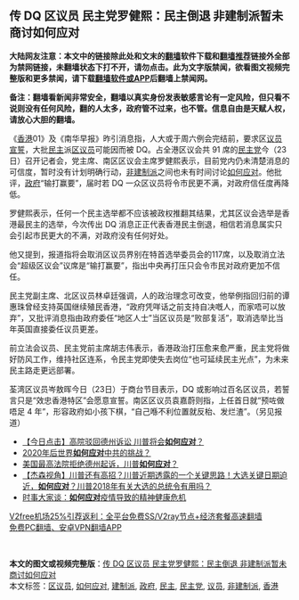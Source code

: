  <h2>传 DQ 区议员 民主党罗健熙：民主倒退 非建制派暂未商讨如何应对</h2> <p class="notice"><b>大陆网友注意：本文中的链接除此处和文末的<a href="https://github.com/bannedbook/fanqiang" >翻墙</a>软件下载和<a href="https://github.com/killgcd/justmysocks/blob/master/README.md">翻墙推荐</a>链接外全部为禁网链接，未翻墙状态下打不开，请勿点击。此为文字版禁闻，欲看图文视频完整版和更多禁闻，请下载<a href="https://github.com/bannedbook/fanqiang">翻墙软件或APP</a>后翻墙上禁闻网。</p><p>备注：翻墙看新闻非常安全，翻墙以真实身份发表敏感言论有一定风险，但只看不说则没有任何风险，翻的人太多，政府管不过来，也不管。信息自由是天赋人权，请放心大胆的翻墙。</b></p>  <div class="entry">  <p>《<a href="https://www.bannedbook.org/bnews/tag/%e9%a6%99%e6%b8%af/" class="st_tag internal_tag" rel="tag" title="标签 香港 下的日志">香港</a>01》及《南华早报》昨引消息指，人大或于周六例会完结前，要求区<a href="https://www.bannedbook.org/bnews/tag/%e8%ae%ae%e5%91%98/" class="st_tag internal_tag" rel="tag" title="标签 议员 下的日志">议员</a><span class='wp_keywordlink'><a href="https://www.bannedbook.org/forum5/topic17.html" title="宣誓与预言" target="_blank">宣誓</a></span>，大批<a href="https://www.bannedbook.org/bnews/tag/%e6%b0%91%e4%b8%bb/" class="st_tag internal_tag" rel="tag" title="标签 民主 下的日志">民主</a>派<a href="https://www.bannedbook.org/bnews/tag/%E5%8C%BA%E8%AE%AE%E5%91%98/" class="st_tag internal_tag" rel="tag" title="标签 区议员 下的日志">区议员</a>可能因而被 DQ。占全港区议会共 91 席的<a href="https://www.bannedbook.org/bnews/tag/%e6%b0%91%e4%b8%bb%e5%85%9a/" class="st_tag internal_tag" rel="tag" title="标签 民主党 下的日志">民主党</a>今（23日）召开记者会，党主席、南区区议会主席罗健熙表示，目前党内仍未清楚消息的可信度，暂时没有计划明确行动，<a href="https://www.bannedbook.org/bnews/tag/%E9%9D%9E%E5%BB%BA%E5%88%B6%E6%B4%BE/" class="st_tag internal_tag" rel="tag" title="标签 非建制派 下的日志">非建制派</a>之间也未有时间讨论<a href="https://www.bannedbook.org/bnews/tag/%E5%A6%82%E4%BD%95%E5%BA%94%E5%AF%B9/" class="st_tag internal_tag" rel="tag" title="标签 如何应对 下的日志">如何应对</a>。他批评，<a href="https://www.bannedbook.org/bnews/tag/%e6%94%bf%e5%ba%9c/" class="st_tag internal_tag" rel="tag" title="标签 政府 下的日志">政府</a>“输打赢要”，届时若 DQ 一众区议员将令市民更不满，对政府信任度再降低。</p> <p>罗健熙表示，任何一个民主选举都不应该被政权推翻其结果，尤其区议会选举是香港最民主的选举，今次传出 DQ 消息正正代表香港民主倒退，相信若消息属实只会引起市民更大的不满，对政府没有任何好处。</p>  <p>他又提到，报道指将会取消区议员界别在特首选举委员会的117席，以及取消立法会“超级区议会”议席是“输打赢要”，指出中央再打压只会令市民对政府更加不信任。</p> <p>民主党副主席、北区议员林卓廷强调，人的政治理念可改变，他举例指回归前的谭惠珠曾经支持英国继续殖民香港，“政府凭咩话之前支持自决嘅人，而家唔可以放弃”，又批评消息指由政府委任“地区人士”当区议员是“败部复活”，取消选举比当年英国直接委任议员更差。</p>  <p>前立法会议员、民主党前主席胡志伟表示，香港政治打压愈来愈严重，民主党将做好防风工作，维持社区连系，令民主党即使失去岗位“也可延续民主光点”，为未来民主路走更远部署。</p> <p>荃湾区议员岑敖晖今日（23日）于商台节目表示，DQ 或影响过百名区议员，若誓言只是“效忠香港特区”会愿意宣誓。南区区议员袁嘉蔚则指，上任首日就“预咗做唔足 4 年”，形容政府如小孩下棋，“自己喺不利位置就反枱、发烂渣”。（另见报道）</p>  <ul class='op-related-articles' title='相关阅读'> <li><a href='https://www.bannedbook.org/bnews/bannedvideo/20201213/1451942.html' target='_blank'>【今日点击】高院驳回德州诉讼 川普将会<b>如何应对</b>？</a></li> <li><a href='https://www.bannedbook.org/bnews/comments/20201219/1450759.html' target='_blank'>2020年后世界<b>如何应对</b>中共的挑战？</a></li> <li><a href='https://www.bannedbook.org/bnews/taiwannews/20201212/1446335.html' target='_blank'>美国最高法院拒绝德州起诉，川普<b>如何应对</b>？</a></li> <li><a href='https://www.bannedbook.org/bnews/bannedvideo/20201208/1443985.html' target='_blank'>【杰森视角】川普还有高招？川普近期透露的一个关键思路！大选关键日期迫近，<b>如何应对</b>？川普2018年有关大选的总统令有用吗？</a></li> <li><a href='https://www.bannedbook.org/bnews/comments/20201128/1438782.html' target='_blank'>时事大家谈：<b>如何应对</b>疫情导致的精神健康危机</a></li> </ul> <p class="texttj"> <a href="https://www.bannedbook.org/forum23/topic22702.html" target="_blank">V2free机场25%引荐返利：全平台免费SS/V2ray节点+经济套餐高速翻墙</a><br/> <a href="https://github.com/bannedbook/fanqiang/wiki/%E7%A6%81%E9%97%BB%E7%BD%91%E5%AE%89%E5%8D%93%E7%BF%BB%E5%A2%99%E6%96%B0%E9%97%BBAPP" target="_blank">免费PC翻墙、安卓VPN翻墙APP</a></p><p> </p><a name='sharetosocial'></a>       <div><b>本文的图文或视频完整版</b>：<a href='https://www.bannedbook.org/bnews/comments/20201224/1454019.html'>传 DQ 区议员 民主党罗健熙：民主倒退 非建制派暂未商讨如何应对</a></div>  </div><!--END ENTRY--> <div class="postfooter"> <div>本文标签：<a href="https://www.bannedbook.org/bnews/tag/%E5%8C%BA%E8%AE%AE%E5%91%98/" rel="tag">区议员</a>, <a href="https://www.bannedbook.org/bnews/tag/%E5%A6%82%E4%BD%95%E5%BA%94%E5%AF%B9/" rel="tag">如何应对</a>, <a href="https://www.bannedbook.org/bnews/tag/%e5%bb%ba%e5%88%b6%e6%b4%be/" rel="tag">建制派</a>, <a href="https://www.bannedbook.org/bnews/tag/%e6%94%bf%e5%ba%9c/" rel="tag">政府</a>, <a href="https://www.bannedbook.org/bnews/tag/%e6%b0%91%e4%b8%bb/" rel="tag">民主</a>, <a href="https://www.bannedbook.org/bnews/tag/%e6%b0%91%e4%b8%bb%e5%85%9a/" rel="tag">民主党</a>, <a href="https://www.bannedbook.org/bnews/tag/%e8%ae%ae%e5%91%98/" rel="tag">议员</a>, <a href="https://www.bannedbook.org/bnews/tag/%E9%9D%9E%E5%BB%BA%E5%88%B6%E6%B4%BE/" rel="tag">非建制派</a>, <a href="https://www.bannedbook.org/bnews/tag/%e9%a6%99%e6%b8%af/" rel="tag">香港</a></div>  </div><!--END POSTFOOTER--> 